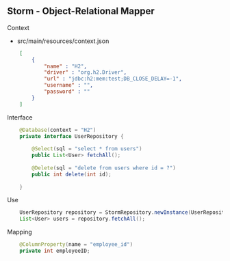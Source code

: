 ## Storm - Object-Relational Mapper ##

Context

- src/main/resources/context.json

```json
    [
        {
            "name" : "H2",
            "driver" : "org.h2.Driver",
            "url" : "jdbc:h2:mem:test;DB_CLOSE_DELAY=-1",
            "username" : "",
            "password" : ""
        }
    ]
```

Interface

```java
    @Database(context = "H2")
    private interface UserRepository {
        
        @Select(sql = "select * from users")
        public List<User> fetchAll();
        
        @Delete(sql = "delete from users where id = ?")
        public int delete(int id);
        
    }
```

Use

```java
    UserRepository repository = StormRepository.newInstance(UserRepository.class);
    List<User> users = repository.fetchAll();
```

Mapping

```java
    @ColumnProperty(name = "employee_id")
    private int employeeID;
```